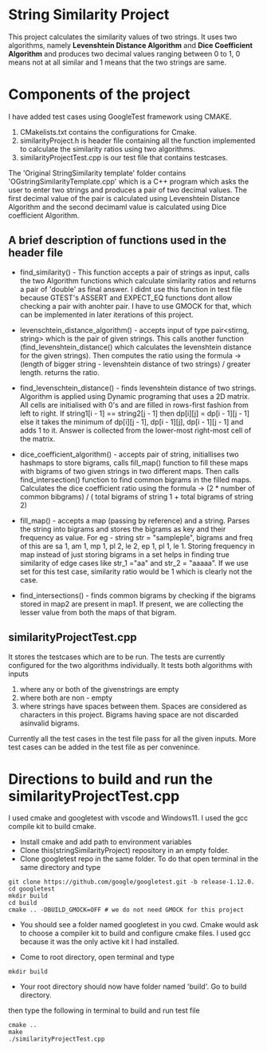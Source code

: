 # String Similarity Project

This project calculates the similarity values of two strings.
It uses two algorithms, namely **Levenshtein Distance Algorithm** and **Dice Coefficient Algorithm** and produces two decimal values ranging between 0 to 1, 0 means not at all similar and 1 means that the two strings are same.

# Components of the project

I have added test cases using GoogleTest framework using CMAKE. 
1. CMakelists.txt contains the configurations for Cmake. 
2. similarityProject.h is header file containing all the function implemented to calculate the similarity ratios using two algorithms.
3. similarityProjectTest.cpp is our test file that contains testcases. 

The 'Original StringSimilarity template' folder contains 'OGstringSimilarityTemplate.cpp' which is a C++ program which asks the user to enter two strings and produces a pair of two decimal values. The first decimal value of the pair is calculated using Levenshtein Distance Algorithm and the second decimaml value is calculated using Dice coefficient Algorithm.

## A brief description of functions used in the header file 

- find_similarity() - This function accepts a pair of strings as input, calls the two Algorithm functions which calculate similarity ratios and returns a pair of 'double' as final answer. I didnt use this function in test file because GTEST's ASSERT and EXPECT_EQ functions dont allow checking a pair with anohter pair. I have to use GMOCK for that, which can be implemented in later iterations of this project.

- levenschtein_distance_algorithm() - accepts input of type pair<stirng, string> which is the pair of given strings. This calls another function (find_levenshtein_distance() which calculates the levenshtein distance for the given strings). Then computes the ratio using the formula -> (length of bigger string - levenshtein distance of two strings) / greater length. returns the ratio. 

- find_levenschtein_distance() - finds levenshtein distance of two strings. Algorithm is applied using Dynamic programing that uses a 2D matrix. All cells are initialised with 0's and are filled in rows-first fashion from left to right. If string1[i - 1] == string2[j - 1] then dp[i][j] = dp[i - 1][j - 1] else it takes the minimum of dp[i][j - 1], dp[i - 1][j], dp[i - 1][j - 1] and adds 1 to it. Answer is collected from the lower-most right-most  cell of the matrix.

- dice_coefficient_algorithm() - accepts pair of string, initiallises two hashmaps to store bigrams, calls fill_map() function to fill these maps with bigrams of two given strings in two different maps. Then calls find_intersection() function to find common bigrams in the filled maps. Calculates the dice coefficient ratio using the formula -> (2 * number of common bibgrams) / ( total bigrams of string 1 + total bigrams of string 2) 

- fill_map() - accepts a map (passing by reference) and a string. Parses the string into bigrams and stores the bigrams as key and their frequency as value. For eg - string str = "sampleple", bigrams and freq of this are sa 1, am 1, mp 1, pl 2, le 2, ep 1, pl 1, le 1. Storing frequency in map instead of just storing bigrams in a set helps in finding true similarity of edge cases like str_1 ="aa" and str_2 = "aaaaa". If we use set for this test case, similarity ratio would be 1 which is clearly not the case.

- find_intersections() - finds common bigrams by checking if the bigrams stored in map2 are present in map1. If present, we are collecting the lesser value from both the maps of that bigram. 

## similarityProjectTest.cpp 
It stores the testcases which are to be run. The tests are currently configured for the two algorithms individually. It tests both algorithms with inputs 
1. where any or both of the  givenstrings are empty
2. where both are non - empty  
3. where strings have spaces between them. Spaces are considered as characters in this project. Bigrams having space are not discarded asinvalid bigrams. 

Currently all the test cases in the test file pass for all the given inputs. More test cases can be added in the test file as per convenince.

# Directions to build and run the similarityProjectTest.cpp 

I used cmake and googletest with vscode and Windows11. I used the gcc compile kit to build cmake. 

- Install cmake and add path to environment variables
- Clone this(stringSimilarityProject) repository in an empty folder. 
- Clone googletest repo in the same folder. To do that open terminal in the same directory and type
 
```
git clone https://github.com/google/googletest.git -b release-1.12.0.
cd googletest
mkdir build
cd build
cmake .. -DBUILD_GMOCK=OFF # we do not need GMOCK for this project
```
- You should see a folder named googletest in you cwd. Cmake would ask to choose a compiler kit to build and configure cmake files. I used gcc because it was the only active kit I had installed.

- Come to root directory, open terminal and type
```
mkdir build
```
- Your root directory should now have folder named 'build'. Go to build directory.

then type the following in terminal to build and run test file
```
cmake ..
make
./similarityProjectTest.cpp
```
